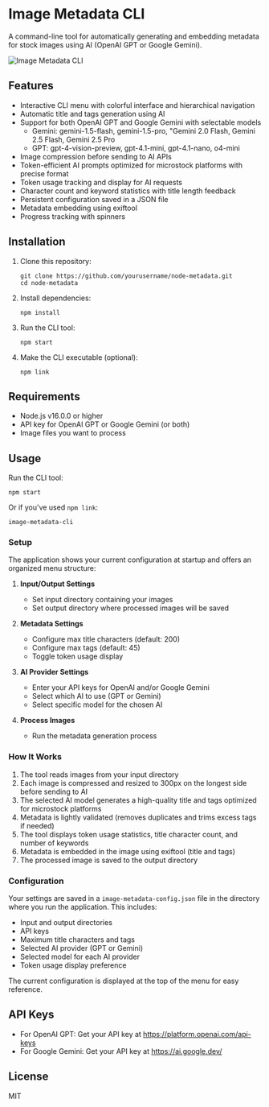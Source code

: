 # Image Metadata CLI

A command-line tool for automatically generating and embedding metadata for stock images using AI (OpenAI GPT or Google Gemini).

![Image Metadata CLI](https://apps.codepolitan.com/sites/learn/uploads/original/202308/salammeme.png)

## Features

- Interactive CLI menu with colorful interface and hierarchical navigation
- Automatic title and tags generation using AI
- Support for both OpenAI GPT and Google Gemini with selectable models
  - Gemini: gemini-1.5-flash, gemini-1.5-pro, "Gemini 2.0 Flash, Gemini 2.5 Flash, Gemini 2.5 Pro
  - GPT: gpt-4-vision-preview, gpt-4.1-mini, gpt-4.1-nano, o4-mini
- Image compression before sending to AI APIs
- Token-efficient AI prompts optimized for microstock platforms with precise format
- Token usage tracking and display for AI requests
- Character count and keyword statistics with title length feedback
- Persistent configuration saved in a JSON file
- Metadata embedding using exiftool
- Progress tracking with spinners

## Installation

1. Clone this repository:
   ```
   git clone https://github.com/yourusername/node-metadata.git
   cd node-metadata
   ```

2. Install dependencies:
   ```
   npm install
   ```

3. Run the CLI tool:
   ```
   npm start
   ```

4. Make the CLI executable (optional):
   ```
   npm link
   ```

## Requirements

- Node.js v16.0.0 or higher
- API key for OpenAI GPT or Google Gemini (or both)
- Image files you want to process

## Usage

Run the CLI tool:

```
npm start
```

Or if you've used `npm link`:

```
image-metadata-cli
```

### Setup

The application shows your current configuration at startup and offers an organized menu structure:

1. **Input/Output Settings**
   - Set input directory containing your images
   - Set output directory where processed images will be saved

2. **Metadata Settings**
   - Configure max title characters (default: 200)
   - Configure max tags (default: 45)
   - Toggle token usage display

3. **AI Provider Settings**
   - Enter your API keys for OpenAI and/or Google Gemini
   - Select which AI to use (GPT or Gemini)
   - Select specific model for the chosen AI

4. **Process Images**
   - Run the metadata generation process

### How It Works

1. The tool reads images from your input directory
2. Each image is compressed and resized to 300px on the longest side before sending to AI
3. The selected AI model generates a high-quality title and tags optimized for microstock platforms
4. Metadata is lightly validated (removes duplicates and trims excess tags if needed)
5. The tool displays token usage statistics, title character count, and number of keywords
6. Metadata is embedded in the image using exiftool (title and tags)
7. The processed image is saved to the output directory

### Configuration

Your settings are saved in a `image-metadata-config.json` file in the directory where you run the application. This includes:

- Input and output directories
- API keys
- Maximum title characters and tags
- Selected AI provider (GPT or Gemini)
- Selected model for each AI provider
- Token usage display preference

The current configuration is displayed at the top of the menu for easy reference.

## API Keys

- For OpenAI GPT: Get your API key at https://platform.openai.com/api-keys
- For Google Gemini: Get your API key at https://ai.google.dev/

## License

MIT
